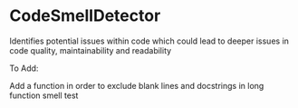 # CodeSmellDetector
Identifies potential issues within code which could lead to deeper issues in code quality, maintainability and readability




To Add:

Add a function in order to exclude blank lines and docstrings in long function smell test